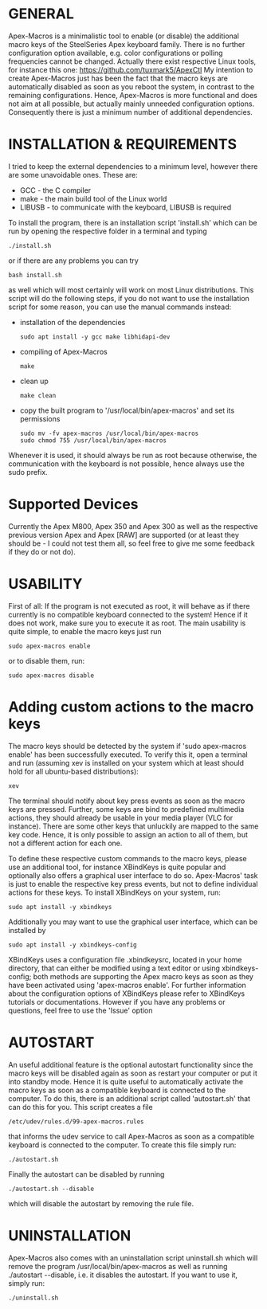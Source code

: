 # GENERAL

Apex-Macros is a minimalistic tool to enable (or disable) the additional macro keys of the
SteelSeries Apex keyboard family. There is no further configuration option available, e.g. color
configurations or polling frequencies cannot be changed. Actually there exist respective Linux
tools, for instance this one: https://github.com/tuxmark5/ApexCtl
My intention to create Apex-Macros just has been the fact that the macro keys are automatically
disabled as soon as you reboot the system, in contrast to the remaining configurations. Hence,
Apex-Macros is more functional and does not aim at all possible, but actually mainly unneeded
configuration options. Consequently there is just a minimum number of additional dependencies.


# INSTALLATION & REQUIREMENTS

I tried to keep the external dependencies to a minimum level, however there are some unavoidable
ones. These are:

 * GCC     - the C compiler
 * make    - the main build tool of the Linux world
 * LIBUSB  - to communicate with the keyboard, LIBUSB is required

To install the program, there is an installation script 'install.sh' which can be run by opening
the respective folder in a terminal and typing

    ./install.sh

or if there are any problems you can try

    bash install.sh

as well which will most certainly will work on most Linux distributions. This script will do the
following steps, if you do not want to use the installation script for some reason, you can use
the manual commands instead:

 * installation of the dependencies
   ```
   sudo apt install -y gcc make libhidapi-dev
   ```

 * compiling of Apex-Macros
   ```
   make
   ```

 * clean up
   ```
   make clean
   ```

 * copy the built program to '/usr/local/bin/apex-macros' and set its permissions
   ```
   sudo mv -fv apex-macros /usr/local/bin/apex-macros
   sudo chmod 755 /usr/local/bin/apex-macros
   ```

Whenever it is used, it should always be run as root because otherwise, the communication with
the keyboard is not possible, hence always use the sudo prefix.


# Supported Devices

Currently the Apex M800, Apex 350 and Apex 300 as well as the respective previous version Apex and
Apex [RAW] are supported (or at least they should be - I could not test them all, so feel free to
give me some feedback if they do or not do).


# USABILITY

First of all: If the program is not executed as root, it will behave as if there currently is no
compatible keyboard connected to the system! Hence if it does not work, make sure you to execute
it as root. The main usability is quite simple, to enable the macro keys just run

    sudo apex-macros enable

or to disable them, run:

    sudo apex-macros disable


# Adding custom actions to the macro keys

The macro keys should be detected by the system if 'sudo apex-macros enable' has been successfully
executed. To verify this it, open a terminal and run (assuming xev is installed on your system
which at least should hold for all ubuntu-based distributions):

    xev

The terminal should notify about key press events as soon as the macro keys are pressed. Further,
some keys are bind to predefined multimedia actions, they should already be usable in your media
player (VLC for instance). There are some other keys that unluckily are mapped to the same key
code. Hence, it is only possible to assign an action to all of them, but not a different action
for each one.

To define these respective custom commands to the macro keys, please use an additional tool, for
instance XBindKeys is quite popular and optionally also offers a graphical user interface to do so.
Apex-Macros' task is just to enable the respective key press events, but not to define individual
actions for these keys. To install XBindKeys on your system, run:

    sudo apt install -y xbindkeys

Additionally you may want to use the graphical user interface, which can be installed by

    sudo apt install -y xbindkeys-config

XBindKeys uses a configuration file .xbindkeysrc, located in your home directory, that can either
be modified using a text editor or using xbindkeys-config; both methods are supporting the Apex
macro keys as soon as they have been activated using 'apex-macros enable'. For further information
about the configuration options of XBindKeys please refer to XBindKeys tutorials or documentations.
However if you have any problems or questions, feel free to use the 'Issue' option


# AUTOSTART

An useful additional feature is the optional autostart functionality since the macro keys will be
disabled again as soon as restart your computer or put it into standby mode. Hence it is quite
useful to automatically activate the macro keys as soon as a compatible keyboard is connected to
the computer. To do this, there is an additional script called 'autostart.sh' that can do this for
you. This script creates a file

    /etc/udev/rules.d/99-apex-macros.rules

that informs the udev service to call Apex-Macros as soon as a compatible keyboard is connected to
the computer. To create this file simply run:

    ./autostart.sh

Finally the autostart can be disabled by running

    ./autostart.sh --disable

which will disable the autostart by removing the rule file.


# UNINSTALLATION

Apex-Macros also comes with an uninstallation script uninstall.sh which will remove the program
/usr/local/bin/apex-macros as well as running ./autostart --disable, i.e. it disables the
autostart. If you want to use it, simply run:

    ./uninstall.sh
